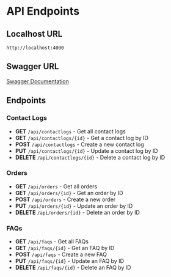 # API Endpoints

## Localhost URL
`http://localhost:4000`

## Swagger URL
[Swagger Documentation](http://localhost:4000/swagger/index.html)

## Endpoints

### Contact Logs
- **GET** `/api/contactlogs` - Get all contact logs
- **GET** `/api/contactlogs/{id}` - Get a contact log by ID
- **POST** `/api/contactlogs` - Create a new contact log
- **PUT** `/api/contactlogs/{id}` - Update a contact log by ID
- **DELETE** `/api/contactlogs/{id}` - Delete a contact log by ID

### Orders
- **GET** `/api/orders` - Get all orders
- **GET** `/api/orders/{id}` - Get an order by ID
- **POST** `/api/orders` - Create a new order
- **PUT** `/api/orders/{id}` - Update an order by ID
- **DELETE** `/api/orders/{id}` - Delete an order by ID

### FAQs
- **GET** `/api/faqs` - Get all FAQs
- **GET** `/api/faqs/{id}` - Get an FAQ by ID
- **POST** `/api/faqs` - Create a new FAQ
- **PUT** `/api/faqs/{id}` - Update an FAQ by ID
- **DELETE** `/api/faqs/{id}` - Delete an FAQ by ID
